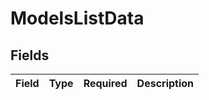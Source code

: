 # ModelsListData


## Fields

| Field       | Type        | Required    | Description |
| ----------- | ----------- | ----------- | ----------- |